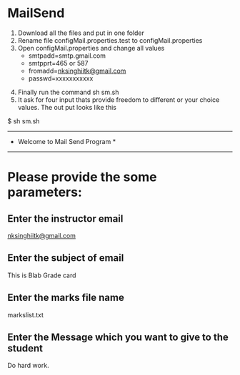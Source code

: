 # MailSend
1. Download all the files and put in one folder
2. Rename file configMail.properties.test to configMail.properties
3. Open configMail.properties and change all values 
    - smtpadd=smtp.gmail.com
    - smtpprt=465 or 587
    - fromadd=nksinghiitk@gmail.com
    - passwd=xxxxxxxxxxx
 
[// Open courseconfig.properties and change all the values]::
[//  - subject=Your Blab test grade Card]:: 
 [//  - headerm=Email,Midsem,Endsem]::
  [// - filename=markslist.txt]::
  [// - instructormail=singhnk@iitk.ac.in]::
    [//  Add yours marks list file to folder and change the name in courseconfig.properties file.]::
    
4. Finally run the command sh sm.sh
5. It ask for four input thats provide freedom to different or your choice values. The out put looks like this

$ sh sm.sh
******************************************                                                      
*  Welcome to Mail Send Program   *                                                       
******************************************
# Please provide the some parameters:
## Enter the instructor email
nksinghiitk@gmail.com
## Enter the subject of email
This is Blab Grade card
## Enter the marks file name
markslist.txt
## Enter the Message which you want to give to the student
Do hard work.

